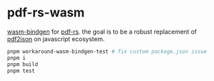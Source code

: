 # pdf-rs-wasm

[wasm-bindgen](https://github.com/rustwasm/wasm-bindgen/) for [pdf-rs](https://github.com/pdf-rs/pdf).
the goal is to be a robust replacement of [pdf2json](https://github.com/modesty/pdf2json) on javascript ecosystem.

```sh
pnpm workaround-wasm-bindgen-test # fix custom package.json issue
pnpm i
pnpm build
pnpm test
```
